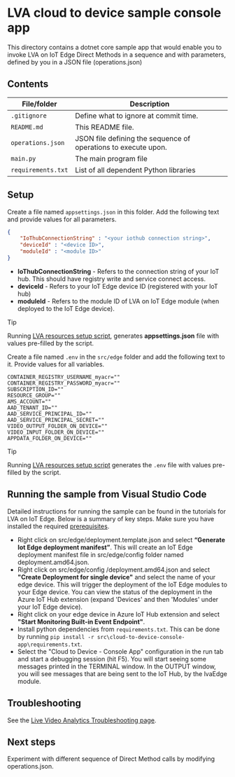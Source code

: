 # LVA cloud to device sample console app

This directory contains a dotnet core sample app that would enable you to invoke LVA on IoT Edge Direct Methods in a sequence and with parameters, defined by you in a JSON file (operations.json)

## Contents

| File/folder             | Description                                                   |
|-------------------------|---------------------------------------------------------------|
| `.gitignore`            | Define what to ignore at commit time.                         |
| `README.md`             | This README file.                                             |
| `operations.json`       | JSON file defining the sequence of operations to execute upon.|
| `main.py`               | The main program file                                         |
| `requirements.txt`      | List of all dependent Python libraries                        |


## Setup

Create a file named `appsettings.json` in this folder. Add the following text and provide values for all parameters.

```JSON
{
    "IoThubConnectionString" : "<your iothub connection string>",
    "deviceId" : "<device ID>",
    "moduleId" : "<module ID>"
}
```

* **IoThubConnectionString** - Refers to the connection string of your IoT hub. This should have registry write and service connect access.
* **deviceId** - Refers to your IoT Edge device ID (registered with your IoT hub)
* **moduleId** - Refers to the module ID of LVA on IoT Edge module (when deployed to the IoT Edge device).

> [!TIP]
> Running [LVA resources setup script](https://github.com/Azure/live-video-analytics/tree/master/edge/setup), generates **appsettings.json** file with values pre-filled by the script.

Create a file named `.env` in the `src/edge` folder and add the following text to it. Provide values for all variables.

```env
CONTAINER_REGISTRY_USERNAME_myacr=""
CONTAINER_REGISTRY_PASSWORD_myacr=""
SUBSCRIPTION_ID=""
RESOURCE_GROUP=""
AMS_ACCOUNT=""
AAD_TENANT_ID=""
AAD_SERVICE_PRINCIPAL_ID=""
AAD_SERVICE_PRINCIPAL_SECRET=""
VIDEO_OUTPUT_FOLDER_ON_DEVICE=""
VIDEO_INPUT_FOLDER_ON_DEVICE=""
APPDATA_FOLDER_ON_DEVICE=""
```

> [!TIP]
> Running [LVA resources setup script](https://github.com/Azure/live-video-analytics/tree/master/edge/setup) generates the `.env` file with values pre-filled by the script.

## Running the sample from Visual Studio Code

Detailed instructions for running the sample can be found in the tutorials for LVA on IoT Edge. Below is a summary of key steps. Make sure you have installed the required [prerequisites](./../../README.md#prerequisites).

* Right click on src/edge/deployment.template.json and select **“Generate Iot Edge deployment manifest”**. This will create an IoT Edge deployment manifest file in src/edge/config folder named deployment.amd64.json.
* Right click on src/edge/config /deployment.amd64.json and select **"Create Deployment for single device"** and select the name of your edge device. This will trigger the deployment of the IoT Edge modules to your Edge device. You can view the status of the deployment in the Azure IoT Hub extension (expand 'Devices' and then 'Modules' under your IoT Edge device).
* Right click on your edge device in Azure IoT Hub extension and select **"Start Monitoring Built-in Event Endpoint"**.
* Install python dependencies from `requirements.txt`. This can be done by running `pip install -r src\cloud-to-device-console-app\requirements.txt`.
* Select the "Cloud to Device - Console App" configuration in the run tab and start a debugging session (hit F5). You will start seeing some messages printed in the TERMINAL window. In the OUTPUT window, you will see messages that are being sent to the IoT Hub, by the lvaEdge module.

## Troubleshooting

See the [Live Video Analytics Troubleshooting page](https://docs.microsoft.com/en-us/azure/media-services/live-video-analytics-edge/troubleshoot-how-to).

## Next steps

Experiment with different sequence of Direct Method calls by modifying operations.json.
